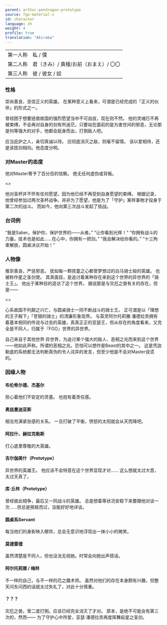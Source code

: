 ```yaml
---
parent: arthur-pendragon-prototype
source: fgo-material-v
id: character
language: zh
weight: 4
profile: true
translation: "Akiraka"
---
```


<table>
  <tr><td>第一人称</td><td>私 / 僕</td></tr>
  <tr><td>第二人称</td><td>君（きみ）/ 貴様/お前（おまえ）/ 〇〇</td></tr>
  <tr><td>第三人称</td><td>彼 / 彼女 / 奴</td></tr>
</table>

### 性格

崇尚善良，坚信正义的英雄。
在某种意义上看来，可谓是已经完成的「正义的伙伴」的形式之一。

曾经困于想要拯救故国的强烈愿望当中不可自拔，现在则不然。
他的灵魂已不再被束缚，不会再对自身的剑有所迷茫。只要站在面前的是为害世间的邪恶，无论那是何等强大的对手，他都会挺身而出，打倒敌人吧。

应当庇护之人，亲切真诚以待。
应彻底消灭之敌，则毫不留情。
该以爱相待，还是该拔剑相向。他态度分明。

### 对Master的态度

他对Master寄予了百分百的信赖。
绝无任何虚伪或背叛。

<>

他对圣杯并不怀有任何愿望。因为他已经不再受到自身愿望的束缚。
根据记录，他曾经参加过两次圣杯战争。并非为了愿望，他是为了「守护」某样事物才投身于第二次的战斗。
而如今，他向第三次战斗发起了挑战。

### 台词例

“我是Saber。保护你，保护世界的——从者。”
“让你看到光辉！”
“你拥有战斗的力量。技术也是如此……在心中，你拥有一把剑。”
“我会解决给你看的。”
“十三拘束解放，圆桌决议开始！”

### 人物像

推崇善良，严惩邪恶。
犹如每一颗孩童之心都曾梦想过的白马骑士般的英雄。
也被称作星之圣剑使。
其真面目，是追讨着某种存在来到这个世界的异世界的「骑士王」。
他出于某种目的造访了这个世界。
据说那是与灾厄之兽有关的存在，但是——

<>

心系故国不列颠之兴亡，与圆桌骑士一同不断战斗的骑士王。
正可谓是以「理想的王子殿下」「苍银的骑士」的清廉形象现界。
与英灵阿尔托莉雅·潘德拉贡拥有着基本相同的传说与过去的英雄，真真正正的亚瑟王，但从存在的角度看来，又完全是不同人，归属于『FGO』世界的异世界。

自己来自于其他世界·异世界，为追讨某个强大的敌人、恶相之兆而来到这个世界——他如此声称。所谓的恶相之兆，恐怕可以想作是Beast的其中之一。
这是凭迦勒底的系统都无法判断真伪的令人诧异的发言，但至少他是不会对Master说谎的。

### 因缘人物

#### 布伦希尔德、杰基尔

担心着他们不安定的灵基。
也抱有着责任感。

#### 奥兹曼迪亚斯

相当充满紧张感的关系。
一旦打破了平衡，愤怒的太阳就会从天而降吧。

#### 阿拉什、赫拉克勒斯

打心底里尊敬的大英雄。

#### 吉尔伽美什（Prototype）

异世界的英雄王。
他应该不会特意在这个世界显现才对……
这么想就太过大意，太过天真了。

#### 库·丘林（Prototype）

曾经彼此相争，最后又一同战斗的英雄。
总是想着等状况安稳下来要跟他对谈一次……但总是擦肩而过，没能好好地详谈。

#### 圆桌系Servant

每当他们的身影映入眼帘，总会无意识地浮现出一抹小小的微笑。

#### 莫德雷德

虽然清楚是不同人，但也没法无视她。时常会向她出声搭话。

#### 阿尔托莉雅 / 梅林

不一样的自己，与不一样的花之魔术师。
虽然对他们的存在本身颇有兴趣，但整天问东问西的话就太过失礼了，对此十分慎重。

#### ？？？

灾厄之兽。曾二度打倒。应该已经完全消灭了才对。
原本，是绝不可能会有第三次的，然而——
为了守护心中所爱，亚瑟·潘德拉贡再度挥舞起星之圣剑。
